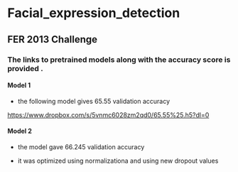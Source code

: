 # Facial_expression_detection

## FER 2013 Challenge 


### The links to pretrained models along with the accuracy score is provided .

#### Model 1  

* the following model gives 65.55 validation accuracy

https://www.dropbox.com/s/5vnmc6028zm2qd0/65.55%25.h5?dl=0

#### Model 2 

* the model gave 66.245 validation accuracy

* it was optimized using normalizationa and using new dropout values
